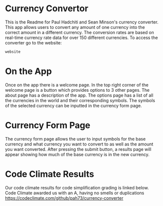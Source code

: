 # Currency Convertor

This is the Readme for Paul Hadchiti and Sean Minson's currency converter. This app allows users to convert any amount of one currency into the correct amount in a different currency. The conversion rates are based on real-time currency rate data for over 150 different currencies. To access the converter go to the website: 
```sh
website
```
# On the App
Once on the app there is a welcome page. In the top right corner of the welcome page is a button which provides options to 3 other pages. The about page has a description of the app. The options page has a list of all the currencies in the world and their corresponding symbols. The symbols of the selected currency can be inputted in the currency form page. 

# Currency Form Page
The currency form page allows the user to input symbols for the base currency and what currency you want to convert to as well as the amount you want converted. After pressing the submit button, a results page will appear showing how much of the base currency is in the new currency. 

# Code Climate Results
Our code climate results for code simplification grading is linked below. Code Climate awarded us with an A, having no smells or duplications
https://codeclimate.com/github/pah73/currency-converter